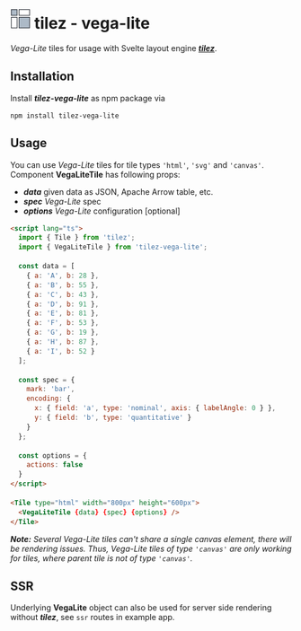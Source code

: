 # ![Tilez-Logo](https://github.com/spren9er/tilez/blob/main/docs/images/tilez_logo.svg?raw=true) tilez - vega-lite

_Vega-Lite_ tiles for usage with Svelte layout engine [**_tilez_**](https://github.com/spren9er/tilez).


## Installation

Install **_tilez-vega-lite_** as npm package via

```
npm install tilez-vega-lite
```

## Usage

You can use _Vega-Lite_ tiles for tile types `'html'`, `'svg'` and `'canvas'`. Component **VegaLiteTile** has following props:

- **_data_** given data as JSON, Apache Arrow table, etc.
- **_spec_** _Vega-Lite_ spec
- **_options_** _Vega-Lite_ configuration [optional]

```html
<script lang="ts">
  import { Tile } from 'tilez';
  import { VegaLiteTile } from 'tilez-vega-lite';

  const data = [
    { a: 'A', b: 28 },
    { a: 'B', b: 55 },
    { a: 'C', b: 43 },
    { a: 'D', b: 91 },
    { a: 'E', b: 81 },
    { a: 'F', b: 53 },
    { a: 'G', b: 19 },
    { a: 'H', b: 87 },
    { a: 'I', b: 52 }
  ];

  const spec = {
    mark: 'bar',
    encoding: {
      x: { field: 'a', type: 'nominal', axis: { labelAngle: 0 } },
      y: { field: 'b', type: 'quantitative' }
    }
  };

  const options = {
    actions: false
  }
</script>

<Tile type="html" width="800px" height="600px">
  <VegaLiteTile {data} {spec} {options} />
</Tile>
```

_**Note:** Several _Vega-Lite_ tiles can't share a single canvas element, there will be rendering issues.
Thus, _Vega-Lite_ tiles of type `'canvas'` are only working for tiles, where parent tile is not of type `'canvas'`._

## SSR

Underlying **VegaLite** object can also be used for server side rendering without **_tilez_**, see `ssr` routes in example app.
